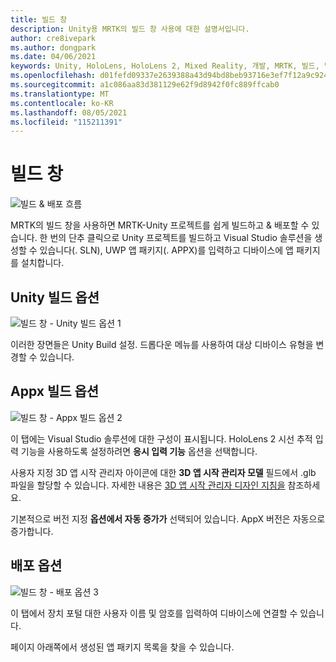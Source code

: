 ```yaml
---
title: 빌드 창
description: Unity용 MRTK의 빌드 창 사용에 대한 설명서입니다.
author: cre8ivepark
ms.author: dongpark
ms.date: 04/06/2021
keywords: Unity, HoloLens, HoloLens 2, Mixed Reality, 개발, MRTK, 빌드, 빌드 창, 도구
ms.openlocfilehash: d01fefd09337e2639388a43d94bd8beb93716e3ef7f12a9c924b5755fb594447
ms.sourcegitcommit: a1c086aa83d381129e62f9d8942f0fc889ffcab0
ms.translationtype: MT
ms.contentlocale: ko-KR
ms.lasthandoff: 08/05/2021
ms.locfileid: "115211391"
---
```

# <a name="build-window"></a>빌드 창
![빌드 & 배포 흐름](images/MRTK_BuildWindow0.png)

MRTK의 빌드 창을 사용하면 MRTK-Unity 프로젝트를 쉽게 빌드하고 & 배포할 수 있습니다. 한 번의 단추 클릭으로 Unity 프로젝트를 빌드하고 Visual Studio 솔루션을 생성할 수 있습니다(. SLN), UWP 앱 패키지(. APPX)를 입력하고 디바이스에 앱 패키지를 설치합니다. 


## <a name="unity-build-options"></a>Unity 빌드 옵션
![빌드 창 - Unity 빌드 옵션 1](images/MRTK_BuildWindow1.png)

이러한 장면들은 Unity Build 설정. 드롭다운 메뉴를 사용하여 대상 디바이스 유형을 변경할 수 있습니다.

## <a name="appx-build-options"></a>Appx 빌드 옵션
![빌드 창 - Appx 빌드 옵션 2](images/MRTK_BuildWindow2.png)

이 탭에는 Visual Studio 솔루션에 대한 구성이 표시됩니다. HoloLens 2 시선 추적 입력 기능을 사용하도록 설정하려면 **응시 입력 기능** 옵션을 선택합니다. 

사용자 지정 3D 앱 시작 관리자 아이콘에 대한 **3D 앱 시작 관리자 모델** 필드에서 .glb 파일을 할당할 수 있습니다. 자세한 내용은 [3D 앱 시작 관리자 디자인 지침을](/windows/mixed-reality/distribute/3d-app-launcher-design-guidance) 참조하세요.

기본적으로 버전 지정 **옵션에서 자동 증가가** 선택되어 있습니다. AppX 버전은 자동으로 증가합니다.


## <a name="deploy-options"></a>배포 옵션
![빌드 창 - 배포 옵션 3](images/MRTK_BuildWindow3.png)

이 탭에서 장치 포털 대한 사용자 이름 및 암호를 입력하여 디바이스에 연결할 수 있습니다. 

페이지 아래쪽에서 생성된 앱 패키지 목록을 찾을 수 있습니다. 

